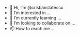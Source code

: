 - 👋 Hi, I’m @cristianstatescu
- 👀 I’m interested in ...
- 🌱 I’m currently learning ...
- 💞️ I’m looking to collaborate on ...
- 📫 How to reach me ...

<!---
cristianstatescu/cristianstatescu is a ✨ special ✨ repository because its `README.md` (this file) appears on your GitHub profile.
You can click the Preview link to take a look at your changes.
--->
